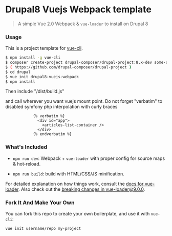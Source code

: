 # Drupal8 Vuejs Webpack template

> A simple Vue 2.0 Webpack & `vue-loader` to install on Drupal 8


### Usage

This is a project template for [vue-cli](https://github.com/vuejs/vue-cli).

``` bash
$ npm install -g vue-cli
$ composer create-project drupal-composer/drupal-project:8.x-dev some-dir --stability dev --no-interaction
$ ( https://github.com/drupal-composer/drupal-project )
$ cd drupal
$ vue init drupal8-vuejs-webpack
$ npm install
```

Then include "/dist/build.js"

and call wherever you want vuejs mount point. Do not forget "verbatim"
to disabled symfony php interpolation with curly braces

```
            {% verbatim %}
              <div id="app">
                <articles-list-container />
              </div>
            {% endverbatim %}
```

### What's Included

- `npm run dev`: Webpack + `vue-loader` with proper config for source maps & hot-reload.

- `npm run build`: build with HTML/CSS/JS minification.

For detailed explanation on how things work, consult the [docs for vue-loader](http://vuejs.github.io/vue-loader). Also check out the [breaking changes in vue-loader@9.0.0](https://github.com/vuejs/vue-loader/releases/tag/v9.0.0).

### Fork It And Make Your Own

You can fork this repo to create your own boilerplate, and use it with `vue-cli`:

``` bash
vue init username/repo my-project
```
